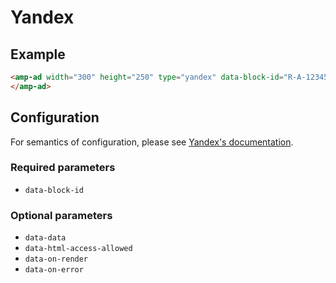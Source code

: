 <!---
Copyright 2017 The AMP HTML Authors. All Rights Reserved.

Licensed under the Apache License, Version 2.0 (the "License");
you may not use this file except in compliance with the License.
You may obtain a copy of the License at

      http://www.apache.org/licenses/LICENSE-2.0

Unless required by applicable law or agreed to in writing, software
distributed under the License is distributed on an "AS-IS" BASIS,
WITHOUT WARRANTIES OR CONDITIONS OF ANY KIND, either express or implied.
See the License for the specific language governing permissions and
limitations under the License.
-->

# Yandex

## Example

```html
<amp-ad width="300" height="250" type="yandex" data-block-id="R-A-123456-1">
</amp-ad>
```

## Configuration

For semantics of configuration, please see [Yandex's documentation](https://yandex.ru/support/direct/index.html).

### Required parameters

-   `data-block-id`

### Optional parameters

-   `data-data`
-   `data-html-access-allowed`
-   `data-on-render`
-   `data-on-error`
